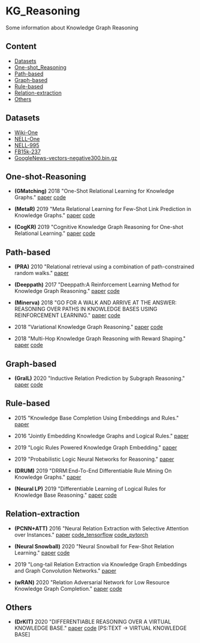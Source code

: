 # KG_Reasoning
Some information about Knowledge Graph Reasoning

## Content
* [Datasets](#Datasets)
* [One-shot_Reasoning](#One-shot_Reasoning)
* [Path-based](#Path-based)
* [Graph-based](#Graph-based)
* [Rule-based](#Rule-based)
* [Relation-extraction](#Relation-extraction)
* [Others](#Others)

## Datasets
- [Wiki-One](https://sites.cs.ucsb.edu/~xwhan/datasets/wiki.tar.gz)
- [NELL-One](https://sites.cs.ucsb.edu/~xwhan/datasets/nell.tar.gz)
- [NELL-995](http://cs.ucsb.edu/~xwhan/datasets/NELL-995.zip)
- [FB15k-237](https://drive.google.com/file/d/1klWL11nW3ZS6b2MtLW0MHnXu-XlJqDyA/view?usp=sharing)
- [GoogleNews-vectors-negative300.bin.gz](https://drive.google.com/file/d/0B7XkCwpI5KDYNlNUTTlSS21pQmM/edit?usp=sharing)

## One-shot-Reasoning
- **(GMatching)** 2018 "One-Shot Relational Learning for Knowledge Graphs." [paper](https://arxiv.org/abs/1808.09040) [code](https://github.com/xwhan/One-shot-Relational-Learning) 

- **(MetaR)** 2019 "Meta Relational Learning for Few-Shot Link Prediction in Knowledge Graphs." [paper](https://www.aclweb.org/anthology/D19-1431/) [code](https://github.com/AnselCmy/MetaR)

- **(CogKR)** 2019 "Cognitive Knowledge Graph Reasoning for One-shot Relational Learning." [paper](https://arxiv.org/abs/1906.05489) [code](https://github.com/THUDM/CogKR)

## Path-based
- **(PRA)** 2010 "Relational retrieval using a combination of path-constrained random walks." [paper](https://link.springer.com/article/10.1007/s10994-010-5205-8)

- **(Deeppath)** 2017 "Deeppath:A Reinforcement Learning Method for Knowledge Graph Reasoning." [paper](https://arxiv.org/abs/1707.06690) [code](https://github.com/xwhan/DeepPath)

- **(Minerva)** 2018 "GO FOR A WALK AND ARRIVE AT THE ANSWER: REASONING OVER PATHS IN KNOWLEDGE BASES USING REINFORCEMENT LEARNING." [paper](https://arxiv.org/abs/1711.05851) [code](https://github.com/shehzaadzd/MINERVA)

- 2018 "Variational Knowledge Graph Reasoning." [paper](https://arxiv.org/abs/1803.06581) [code](https://github.com/wenhuchen/KB-Reasoning-Data)

- 2018 "Multi-Hop Knowledge Graph Reasoning with Reward Shaping." [paper](https://arxiv.org/abs/1808.10568) [code](https://github.com/salesforce/MultiHopKG)


## Graph-based
- **(GraIL)** 2020 "Inductive Relation Prediction by Subgraph Reasoning." [paper](https://arxiv.org/abs/1911.06962) [code](https://github.com/kkteru/grail)


## Rule-based
- 2015 "Knowledge Base Completion Using Embeddings and Rules." [paper](https://www.aaai.org/ocs/index.php/IJCAI/IJCAI15/paper/viewPaper/10798)

- 2016 "Jointly Embedding Knowledge Graphs and Logical Rules." [paper](https://www.aclweb.org/anthology/D16-1019.pdf)

- 2019 "Logic Rules Powered Knowledge Graph Embedding." [paper](https://arxiv.org/abs/1903.03772)

- 2019 "Probabilistic Logic Neural Networks for Reasoning." [paper](http://papers.nips.cc/paper/8987-probabilistic-logic-neural-networks-for-reasoning)

- **(DRUM)** 2019 "DRRM:End-To-End Differentiable Rule Mining On Knowledge Graphs." [paper](http://papers.nips.cc/paper/9669-drum-end-to-end-differentiable-rule-mining-on-knowledge-graphs)

- **(Neural LP)** 2019 "Differentiable Learning of Logical Rules for Knowledge Base Reasoning." [paper](http://papers.nips.cc/paper/6826-differentiable-learning-of-logical-rules-for-knowledge-base-reasoning) [code](https://github.com/fanyangxyz/Neural-LP)



## Relation-extraction
- **(PCNN+ATT)** 2016 "Neural Relation Extraction with Selective Attention over Instances." [paper](http://www.thunlp.org/~lyk/publications/acl2016_nre.pdf) [code_tensorflow](https://github.com/thunlp/NRE) [code_pytorch](https://github.com/ShomyLiu/pytorch-relation-extraction)

- **(Neural Snowball)** 2020 "Neural Snowball for Few-Shot Relation Learning." [paper](https://arxiv.org/pdf/1908.11007.pdf) [code](https://github.com/thunlp/Neural-Snowball)

- 2019 "Long-tail Relation Extraction via Knowledge Graph Embeddings and Graph Convolution Networks." [paper](https://www.aclweb.org/anthology/N19-1306/)

- **(wRAN)** 2020 "Relation Adversarial Network for Low Resource Knowledge Graph Completion." [paper](https://arxiv.org/abs/1911.03091) [code](https://github.com/zxlzr/RAN)

## Others
- **(DrKIT)** 2020 "DIFFERENTIABLE REASONING OVER A VIRTUAL KNOWLEDGE BASE." [paper](https://link.zhihu.com/?target=https%3A//openreview.net/pdf%3Fid%3DSJxstlHFPH) [code](http://www.cs.cmu.edu/~bdhingra/pages/drkit.html) [PS:TEXT -> VIRTUAL KNOWLEDGE BASE]

